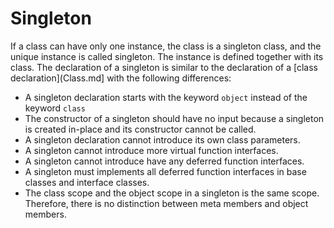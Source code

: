 # Singleton

If a class can have only one instance, the class is a singleton class, and the unique instance is called singleton. The instance is defined together with its class. The declaration of a singleton is similar to the declaration of a [class declaration](Class.md] with the following differences:
* A singleton declaration starts with the keyword `object` instead of the keyword `class`
* The constructor of a singleton should have no input because a singleton is created in-place and its constructor cannot be called.
* A singleton declaration cannot introduce its own class parameters.
* A singleton cannot introduce more virtual function interfaces.
* A singleton cannot introduce have any deferred function interfaces.
* A singleton must implements all deferred function interfaces in base classes and interface classes.
* The class scope and the object scope in a singleton is the same scope. Therefore, there is no distinction between meta members and object members.

